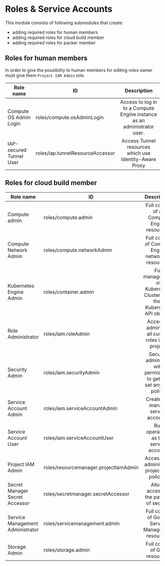 # Roles & Service Accounts

This module consists of following submodules that create:

- adding required roles for human members
- adding required roles for cloud build member
- adding required roles for packer member

## Roles for human members

In order to give the possibility to human members for editing roles owner must give them `Project IAM Admin` role.

| Role name | ID | Description |
|------| ------|:--------:|
| Compute OS Admin Login | roles/compute.osAdminLogin | Access to log in to a Compute Engine instance as an administrator user.|
| IAP-secured Tunnel User | roles/iap.tunnelResourceAccessor | Access Tunnel resources which use Identity-Aware Proxy |

## Roles for cloud build member

| Role name | ID | Description |
|------| ------ | :--------:|
| Compute admin | roles/compute.admin  | Full control of all Compute Engine resources.|
| Compute Network Admin | roles/compute.networkAdmin | Full control of Compute Engine networking resources.|
| Kubernetes Engine Admin | roles/container.admin | Full management of Kubernetes Clusters and their Kubernetes API objects. |
| Role Administrator | roles/iam.roleAdmin | Access to administer all custom roles in the project.|
| Security Admin | roles/iam.securityAdmin | Security admin role, with permissions to get and set any IAM policy.|
| Service Account Admin | roles/iam.serviceAccountAdmin | Create and manage service accounts. |
| Service Account User | roles/iam.serviceAccountUser | Run operations as the service account. |
| Project IAM Admin | roles/resourcemanager.projectIamAdmin | Access and administer a project IAM policies. |
| Secret Manager Secret Accessor | roles/secretmanager.secretAccessor | Allows accessing the payload of secrets. |
| Service Management Administrator | roles/servicemanagement.admin | Full control of Google Service Management resources. |
| Storage Admin | roles/storage.admin | Full control of GCS resources. |
